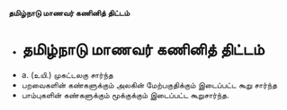**தமிழ்நாடு மாணவர் கணினித் திட்டம்**
- # தமிழ்நாடு மாணவர் கணினித் திட்டம்
- a. (உயி.) முகட்டலகு சார்ந்த
- பறவைகளின் கண்களுக்கும் அலகின் மேற்பகுதிக்கும் இடைப்பட்ட கூறு சார்ந்த
- பாம்புகளின் கண்களுக்கும் மூக்குக்கும் இடைப்பட்ட கூறுசார்ந்த.

